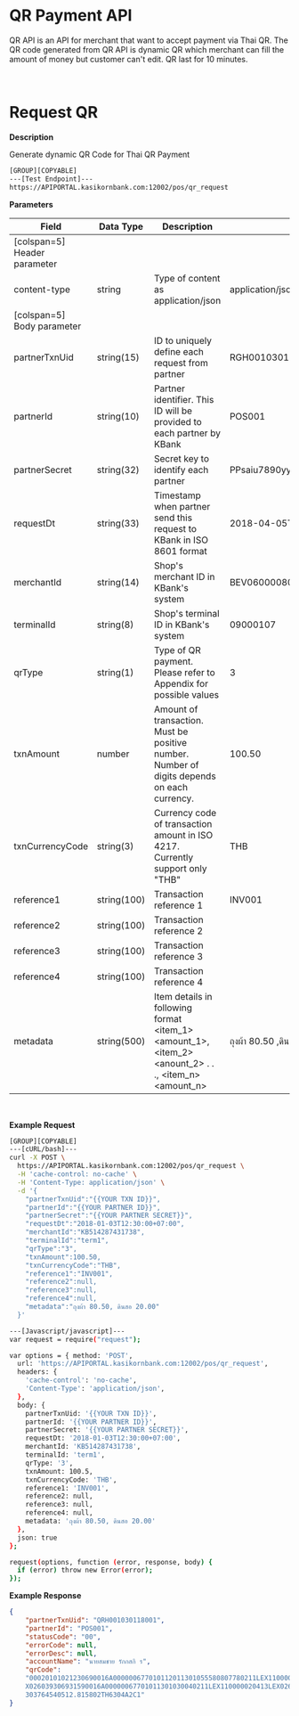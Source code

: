 # **QR Payment API**

QR API is an API for merchant that want to accept payment via Thai QR. The QR code generated from QR API is dynamic QR which merchant can fill the amount of money but customer can't edit. QR last for 10 minutes.

<br />

# Request QR

**Description**

Generate dynamic QR Code for Thai QR Payment

```bash
[GROUP][COPYABLE]
---[Test Endpoint]---
https://APIPORTAL.kasikornbank.com:12002/pos/qr_request
```

**Parameters**

| Field                        | Data Type   | Description                                                                                          | Example                          | Mandatory |
| ---------------------------- | ----------- | ---------------------------------------------------------------------------------------------------- | -------------------------------- | :-------: |
| [colspan=5] Header parameter |
| content-type                 | string      | Type of content as application/json                                                                  | application/json                 |     Y     |
| [colspan=5] Body parameter   |
| partnerTxnUid                | string(15)  | ID to uniquely define each request from partner                                                      | RGH001030118001                  |     Y     |
| partnerId                    | string(10)  | Partner identifier. This ID will be provided to each partner by KBank                                | POS001                           |     Y     |
| partnerSecret                | string(32)  | Secret key to identify each partner                                                                  | PPsaiu7890yyatcionmsp01ooYY46789 |     Y     |
| requestDt                    | string(33)  | Timestamp when partner send this request to KBank in ISO 8601 format                                 | 2018-04-05T12:30:00+07:00        |     Y     |
| merchantId                   | string(14)  | Shop's merchant ID in KBank's system                                                                 | BEV06000080200                   |     Y     |
| terminalId                   | string(8)   | Shop's terminal ID in KBank's system                                                                 | 09000107                         |     Y     |
| qrType                       | string(1)   | Type of QR payment. Please refer to Appendix for possible values                                     | 3                                |     Y     |
| txnAmount                    | number      | Amount of transaction. Must be positive number. Number of digits depends on each currency.           | 100.50                           |     Y     |
| txnCurrencyCode              | string(3)   | Currency code of transaction amount in ISO 4217. Currently support only "THB"                        | THB                              |     Y     |
| reference1                   | string(100) | Transaction reference 1                                                                              | INV001                           |     Y     |
| reference2                   | string(100) | Transaction reference 2                                                                              |                                  |     N     |
| reference3                   | string(100) | Transaction reference 3                                                                              |                                  |     N     |
| reference4                   | string(100) | Transaction reference 4                                                                              |                                  |     N     |
| metadata                     | string(500) | Item details in following format <item_1> <amount_1>, <item_2> <anount_2> . . ., <item_n> <amount_n> | ถุงผ้า 80.50 ,ดินสอ 20.00        |     N     |

<br />

**Example Request**

```bash
[GROUP][COPYABLE]
---[cURL/bash]---
curl -X POST \
  https://APIPORTAL.kasikornbank.com:12002/pos/qr_request \
  -H 'cache-control: no-cache' \
  -H 'Content-Type: application/json' \
  -d '{
    "partnerTxnUid":"{{YOUR TXN ID}}",
    "partnerId":"{{YOUR PARTNER ID}}",
    "partnerSecret":"{{YOUR PARTNER SECRET}}",
    "requestDt":"2018-01-03T12:30:00+07:00",
    "merchantId":"KB514287431738",
    "terminalId":"term1",
    "qrType":"3",
    "txnAmount":100.50,
    "txnCurrencyCode":"THB",
    "reference1":"INV001",
    "reference2":null,
    "reference3":null,
    "reference4":null,
    "metadata":"ถุงผ้า 80.50, ดินสอ 20.00"
  }'

---[Javascript/javascript]---
var request = require("request");

var options = { method: 'POST',
  url: 'https://APIPORTAL.kasikornbank.com:12002/pos/qr_request',
  headers: {
    'cache-control': 'no-cache',
    'Content-Type': 'application/json',
  },
  body: {
    partnerTxnUid: '{{YOUR TXN ID}}',
    partnerId: '{{YOUR PARTNER ID}}',
    partnerSecret: '{{YOUR PARTNER SECRET}}',
    requestDt: '2018-01-03T12:30:00+07:00',
    merchantId: 'KB514287431738',
    terminalId: 'term1',
    qrType: '3',
    txnAmount: 100.5,
    txnCurrencyCode: 'THB',
    reference1: 'INV001',
    reference2: null,
    reference3: null,
    reference4: null,
    metadata: 'ถุงผ้า 80.50, ดินสอ 20.00'
  },
  json: true
};

request(options, function (error, response, body) {
  if (error) throw new Error(error);
});
```

**Example Response**

```json
{
    "partnerTxnUid": "QRH001030118001",
    "partnerId": "POS001",
    "statusCode": "00",
    "errorCode": null,
    "errorDesc": null,
    "accountName": "นายสมชาย รักกสกิ ร",
    "qrCode":
    "00020101021230690016A000000677010112011301055580807780211LEX110000020313LE
    X026039306931590016A00000067701011301030040211LEX110000020413LEX02603930695
    303764540512.815802TH6304A2C1"
}
```
